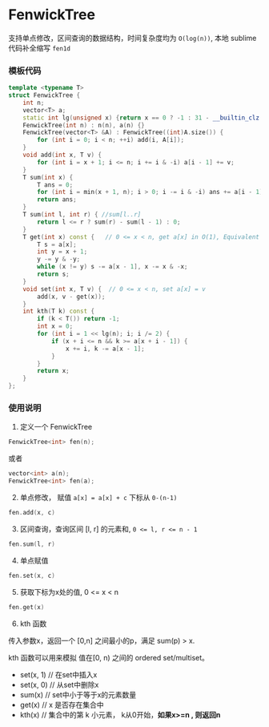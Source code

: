 # FenwickTree

支持单点修改，区间查询的数据结构，时间复杂度均为 `O(log(n))`,
本地 sublime 代码补全缩写 `fen1d`


### 模板代码

```c++
template <typename T>
struct FenwickTree {
    int n;
    vector<T> a;
    static int lg(unsigned x) {return x == 0 ? -1 : 31 - __builtin_clz(x);}
    FenwickTree(int n) : n(n), a(n) {}
    FenwickTree(vector<T> &A) : FenwickTree((int)A.size()) {
        for (int i = 0; i < n; ++i) add(i, A[i]);
    }
    void add(int x, T v) {
        for (int i = x + 1; i <= n; i += i & -i) a[i - 1] += v;
    }
    T sum(int x) {
        T ans = 0;
        for (int i = min(x + 1, n); i > 0; i -= i & -i) ans += a[i - 1];
        return ans;
    }
    T sum(int l, int r) { //sum[l..r]
        return l <= r ? sum(r) - sum(l - 1) : 0; 
    }
    T get(int x) const {   // 0 <= x < n, get a[x] in O(1), Equivalent to sum(x, x).
        T s = a[x];
        int y = x + 1;
        y -= y & -y;
        while (x != y) s -= a[x - 1], x -= x & -x;
        return s;
    }
    void set(int x, T v) {  // 0 <= x < n, set a[x] = v
        add(x, v - get(x));
    }
    int kth(T k) const {
        if (k < T()) return -1;
        int x = 0;
        for (int i = 1 << lg(n); i; i /= 2) {
            if (x + i <= n && k >= a[x + i - 1]) {
                x += i, k -= a[x - 1];
            }
        }
        return x;
    }
};
```

### 使用说明

1. 定义一个 FenwickTree

```c++
FenwickTree<int> fen(n);
```

或者

```c++
vector<int> a(n);
FenwickTree<int> fen(a);
```

2. 单点修改， 赋值 `a[x] = a[x] + c`  下标从 `0-(n-1)`

```c++
fen.add(x, c)
```

3. 区间查询，查询区间 [l, r] 的元素和, `0 <= l, r <= n - 1`

```c++
fen.sum(l, r)
```

4. 单点赋值

```c++
fen.set(x, c)
```

5. 获取下标为x处的值, 0 <= x < n

```c++
fen.get(x)
```

6. kth 函数

传入参数x，返回一个 [0,n] 之间最小的p，满足 sum(p) > x.

kth 函数可以用来模拟 值在[0, n) 之间的 ordered set/multiset。

+ set(x, 1)  // 在set中插入x
+ set(x, 0)  // 从set中删除x
+ sum(x)    // set中小于等于x的元素数量
+ get(x)    // x 是否存在集合中
+ kth(x)    // 集合中的第 k 小元素， k从0开始，**如果x>=n , 则返回n**